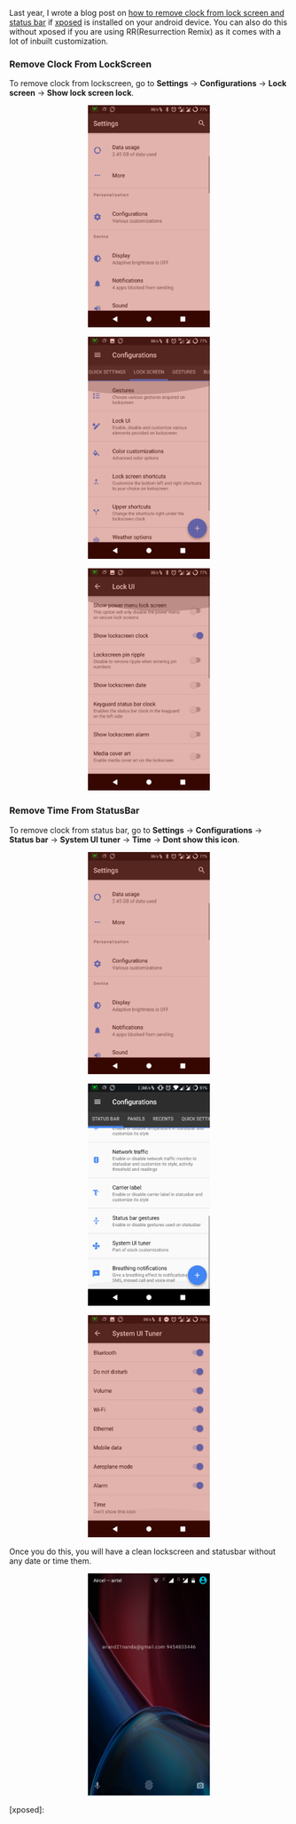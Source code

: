 <!--
.. title: How To Remove Clock From LockScreen/StatusBar?
.. slug: how-to-remove-clock-lock-screen-status-bar
.. date: 2017-11-13 20:24:38 UTC
.. tags:
.. category: tech, android, how-to
.. link:
.. description: How to remove/hide date and time from lock screen and status bar on android phones
.. type: text
-->

Last year, I wrote a blog post on [how to remove clock from lock screen and status bar](/2016/09/remove-clock-lock-screen-status-bar-android.html) if [xposed](http://repo.xposed.info/module/de.robv.android.xposed.installer) is installed on your android device. You can also do this without xposed if you are using RR(Resurrection Remix) as it comes with a lot of inbuilt customization.

### Remove Clock From LockScreen

To remove clock from lockscreen, go to **Settings** -> **Configurations** -> **Lock screen** ->  **Show lock screen lock**.

<p align="center">
<img src="/images/remove_clock_android_11.png" height="400px" width="220" />
</p>

<p align="center">
<img src="/images/remove_clock_android_12.png" height="400px" width="220" />
</p>

<p align="center">
<img src="/images/remove_clock_android_13.png" height="400px" width="220" />
</p>


### Remove Time From StatusBar

To remove clock from status bar, go to **Settings** -> **Configurations** -> **Status bar** ->  **System UI tuner** -> **Time** -> **Dont show this icon**.

<p align="center">
<img src="/images/remove_clock_android_11.png" height="400px" width="220" />
</p>

<p align="center">
<img src="/images/remove_clock_android_14.png" height="400px" width="220" />
</p>

<p align="center">
<img src="/images/remove_clock_android_15.png" height="400px" width="220" />
</p>

Once you do this, you will have a clean lockscreen and statusbar without any date or time them.

<p align="center">
<img src="/images/remove_clock_android_16.png" height="400px" width="220" />
</p>


[xposed]:
